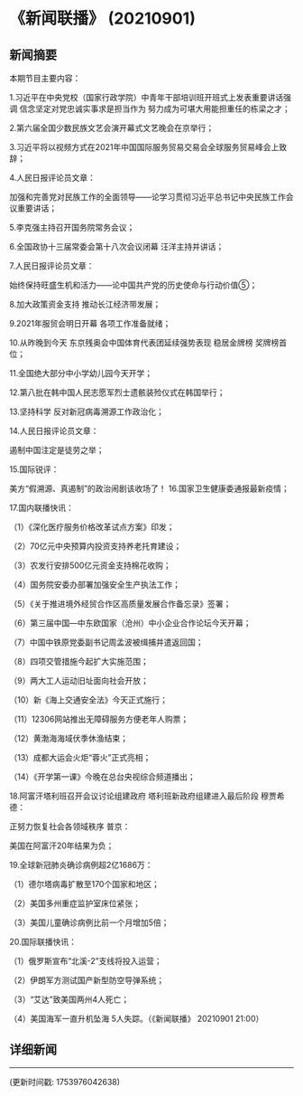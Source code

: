# 《新闻联播》 (20210901)

## 新闻摘要

本期节目主要内容：


1.习近平在中央党校（国家行政学院）中青年干部培训班开班式上发表重要讲话强调 信念坚定对党忠诚实事求是担当作为 努力成为可堪大用能担重任的栋梁之才；


2.第六届全国少数民族文艺会演开幕式文艺晚会在京举行；


3.习近平将以视频方式在2021年中国国际服务贸易交易会全球服务贸易峰会上致辞；


4.人民日报评论员文章：

加强和完善党对民族工作的全面领导——论学习贯彻习近平总书记中央民族工作会议重要讲话；


5.李克强主持召开国务院常务会议；


6.全国政协十三届常委会第十八次会议闭幕 汪洋主持并讲话；


7.人民日报评论员文章：

始终保持旺盛生机和活力——论中国共产党的历史使命与行动价值⑤；


8.加大政策资金支持 推动长江经济带发展；


9.2021年服贸会明日开幕 各项工作准备就绪；


10.从昨晚到今天 东京残奥会中国体育代表团延续强势表现 稳居金牌榜 奖牌榜首位；


11.全国绝大部分中小学幼儿园今天开学；


12.第八批在韩中国人民志愿军烈士遗骸装殓仪式在韩国举行；


13.坚持科学 反对新冠病毒溯源工作政治化；


14.人民日报评论员文章：

遏制中国注定是徒劳之举；


15.国际锐评：

美方“假溯源、真遏制”的政治闹剧该收场了！
16.国家卫生健康委通报最新疫情；


17.国内联播快讯：


（1）《深化医疗服务价格改革试点方案》印发；


（2）70亿元中央预算内投资支持养老托育建设；


（3）农发行安排500亿元资金支持棉花收购；


（4）国务院安委办部署加强安全生产执法工作；


（5）《关于推进境外经贸合作区高质量发展合作备忘录》签署；


（6）第三届中国—中东欧国家（沧州）中小企业合作论坛今天开幕；


（7）中国中铁原党委副书记周孟波被缉捕并遣返回国；


（8）四项交管措施今起扩大实施范围；


（9）两大工人运动旧址面向社会开放；


（10）新《海上交通安全法》今天正式施行；


（11）12306网站推出无障碍服务方便老年人购票；


（12）黄渤海海域伏季休渔结束；


（13）成都大运会火炬“蓉火”正式亮相；


（14）《开学第一课》今晚在总台央视综合频道播出；


18.阿富汗塔利班召开会议讨论组建政府 塔利班新政府组建进入最后阶段 穆贾希德：

正努力恢复社会各领域秩序 普京：

美国在阿富汗20年结果为负；


19.全球新冠肺炎确诊病例超2亿1686万：


（1）德尔塔病毒扩散至170个国家和地区；


（2）美国多州重症监护室床位紧张；


（3）美国儿童确诊病例比前一个月增加5倍；


20.国际联播快讯：


（1）俄罗斯宣布“北溪-2”支线将投入运营；


（2）伊朗军方测试国产新型防空导弹系统；


（3）“艾达”致美国两州4人死亡；


（4）美国海军一直升机坠海 5人失踪。（《新闻联播》 20210901 21:00）

## 详细新闻

---

(更新时间戳: 1753976042638)

